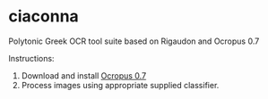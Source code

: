 ciaconna
========

Polytonic Greek OCR tool suite based on Rigaudon and Ocropus 0.7

Instructions:
1. Download and install [Ocropus 0.7](https://code.google.com/p/ocropus/)
2. Process images using appropriate supplied classifier.
